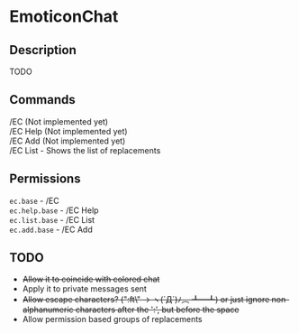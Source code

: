 # EmoticonChat
## Description
TODO

## Commands
/EC (Not implemented yet)<br/>
/EC Help (Not implemented yet)<br/>
/EC Add <tag> <replacement> (Not implemented yet)<br/>
/EC List - Shows the list of replacements <br/>

## Permissions
`ec.base` - /EC<br/>
`ec.help.base` - /EC Help<br/>
`ec.list.base` - /EC List<br/>
`ec.add.base` - /EC Add <tag> <replacement><br/>

## TODO
* ~~Allow it to coincide with colored chat~~
* Apply it to private messages sent
* ~~Allow escape characters? (":ft\\" -> ヽ(`Д´)ﾉ︵ ┻━┻) or just ignore non-alphanumeric characters after the ':', but before the space~~
* Allow permission based groups of replacements
